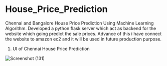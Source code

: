 # House_Price_Prediction
Chennai and Bangalore House Price Prediction Using Machine Learning Algorithm.
Developed a python flask server which act as backend for the website which going predict the sale prices.
Advance of this i have connect the website to amazon ec2 and it will be used in future production purpose.


1. UI of Chennai House Price Prediction


![Screenshot (131)](https://user-images.githubusercontent.com/83824286/124959550-f0f04280-e038-11eb-824a-581604633d34.png)
